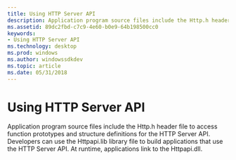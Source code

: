 ```yaml
---
title: Using HTTP Server API
description: Application program source files include the Http.h header file to access function prototypes and structure definitions for the HTTP Server API.
ms.assetid: 89dc2fbd-c7c9-4e60-b0e9-64b198500cc0
keywords:
- Using HTTP Server API
ms.technology: desktop
ms.prod: windows
ms.author: windowssdkdev
ms.topic: article
ms.date: 05/31/2018
---
```


# Using HTTP Server API

Application program source files include the Http.h header file to access function prototypes and structure definitions for the HTTP Server API. Developers can use the Httpapi.lib library file to build applications that use the HTTP Server API. At runtime, applications link to the Httpapi.dll.

 

 




